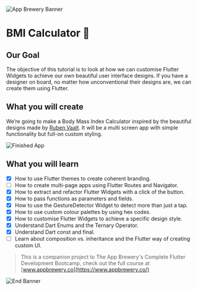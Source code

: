 ![App Brewery Banner](https://github.com/londonappbrewery/Images/blob/master/AppBreweryBanner.png)


# BMI Calculator 💪

## Our Goal

The objective of this tutorial is to look at how we can customise Flutter Widgets to achieve our own beautiful user interface designs. If you have a designer on board, no matter how unconventional their designs are, we can create them using Flutter. 


## What you will create

We’re going to make a Body Mass Index Calculator inspired by the beautiful designs made by [Ruben Vaalt](https://dribbble.com/shots/4585382-Simple-BMI-Calculator). It will be a multi screen app with simple functionality but full-on custom styling. 

![Finished App](https://github.com/londonappbrewery/Images/blob/master/bmi-calc-demo.gif)

## What you will learn

- [x] How to use Flutter themes to create coherent branding. 
- [ ] How to create multi-page apps using Flutter Routes and Navigator.
- [x] How to extract and refactor Flutter Widgets with a click of the button. 
- [x] How to pass functions as parameters and fields.
- [x] How to use the GestureDetector Widget to detect more than just a tap.
- [x] How to use custom colour palettes by using hex codes.
- [x] How to customise Flutter Widgets to achieve a specific design style.
- [x] Understand Dart Enums and the Ternary Operator.
- [x] Understand Dart const and final.
- [ ] Learn about composition vs. inheritance and the Flutter way of creating custom UI.

>This is a companion project to The App Brewery's Complete Flutter Development Bootcamp, check out the full course at [www.appbrewery.co](https://www.appbrewery.co/)

![End Banner](https://github.com/londonappbrewery/Images/blob/master/readme-end-banner.png)
